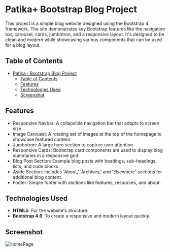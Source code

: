 # Patika+ Bootstrap Blog Project

This project is a simple blog website designed using the Bootstrap 4 framework. The site demonstrates key Bootstrap features like the navigation bar, carousel, cards, jumbotron, and a responsive layout. It's designed to be clean and modern while showcasing various components that can be used for a blog layout.

## Table of Contents

- [Patika+ Bootstrap Blog Project](#patika-bootstrap-blog-project)
  - [Table of Contents](#table-of-contents)
  - [Features](#features)
  - [Technologies Used](#technologies-used)
  - [Screenshot](#screenshot)

## Features

- Responsive Navbar: A collapsible navigation bar that adapts to screen size.
- Image Carousel: A rotating set of images at the top of the homepage to showcase featured content.
- Jumbotron: A large hero section to capture user attention.
- Responsive Cards: Bootstrap card components are used to display blog summaries in a responsive grid.
- Blog Post Section: Example blog posts with headings, sub-headings, lists, and code blocks.
- Aside Section: Includes 'About,' 'Archives,' and 'Elsewhere' sections for additional blog content.
- Footer: Simple footer with sections like features, resources, and about.

## Technologies Used

- **HTML5**: For the website's structure.
- **Bootstrap 4.6**: To create a responsive and modern layout quickly.
  
## Screenshot
  ![HomePage](./assets/ss.png)